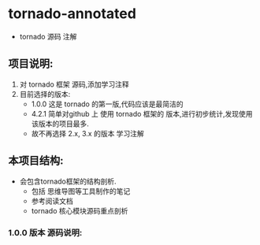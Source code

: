 # tornado-annotated

- tornado 源码 注解

## 项目说明:

1. 对 tornado 框架 源码,添加学习注释
2. 目前选择的版本:
    - 1.0.0    这是 tornado 的第一版,代码应该是最简洁的
    - 4.2.1    简单对github 上 使用 tornado 框架的 版本,进行初步统计,发现使用该版本的项目最多.
    - 故不再选择 2.x, 3.x 的版本 学习注解
     

## 本项目结构:

- 会包含tornado框架的结构剖析.
    - 包括 思维导图等工具制作的笔记
    - 参考阅读文档
    - tornado 核心模块源码重点剖析
    

### 1.0.0 版本 源码说明:

